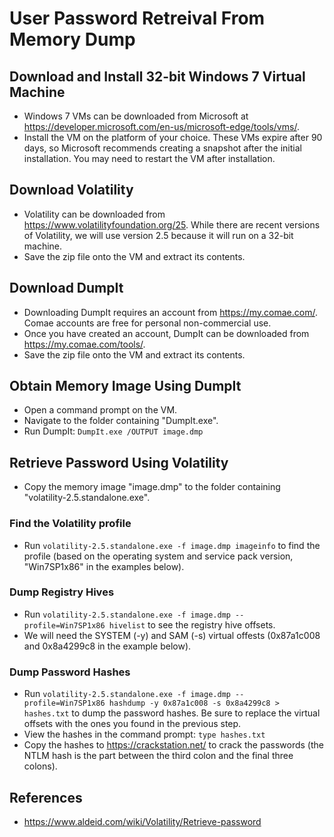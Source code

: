 # User Password Retreival From Memory Dump

## Download and Install 32-bit Windows 7 Virtual Machine
* Windows 7 VMs can be downloaded from Microsoft at https://developer.microsoft.com/en-us/microsoft-edge/tools/vms/. 
* Install the VM on the platform of your choice. These VMs expire after 90 days, so Microsoft recommends creating a snapshot after the initial installation. 
You may need to restart the VM after installation. 

## Download Volatility
* Volatility can be downloaded from https://www.volatilityfoundation.org/25.
While there are recent versions of Volatility, we will use version 2.5 because it will run on a 32-bit machine.
* Save the zip file onto the VM and extract its contents.

## Download DumpIt
* Downloading DumpIt requires an account from https://my.comae.com/. Comae accounts are free for personal non-commercial use. 
* Once you have created an account, DumpIt can be downloaded from https://my.comae.com/tools/.
* Save the zip file onto the VM and extract its contents. 

## Obtain Memory Image Using DumpIt
* Open a command prompt on the VM.
* Navigate to the folder containing "DumpIt.exe".
* Run DumpIt: `DumpIt.exe /OUTPUT image.dmp`

## Retrieve Password Using Volatility
* Copy the memory image "image.dmp" to the folder containing "volatility-2.5.standalone.exe".

### Find the Volatility profile
* Run `volatility-2.5.standalone.exe -f image.dmp imageinfo` to find the profile (based on the operating system and service pack version, "Win7SP1x86" in the examples below).

### Dump Registry Hives
* Run  `volatility-2.5.standalone.exe -f image.dmp --profile=Win7SP1x86 hivelist` to see the registry hive offsets.
* We will need the SYSTEM (-y) and SAM (-s) virtual offests (0x87a1c008 and 0x8a4299c8 in the example below).

### Dump Password Hashes
* Run `volatility-2.5.standalone.exe -f image.dmp --profile=Win7SP1x86 hashdump -y 0x87a1c008 -s 0x8a4299c8 > hashes.txt` to dump the password hashes. Be sure to replace the virtual offsets with the ones you found in the previous step. 
* View the hashes in the command prompt: `type hashes.txt`
* Copy the hashes to https://crackstation.net/ to crack the passwords (the NTLM hash is the part between the third colon and the final three colons).

## References
* https://www.aldeid.com/wiki/Volatility/Retrieve-password
